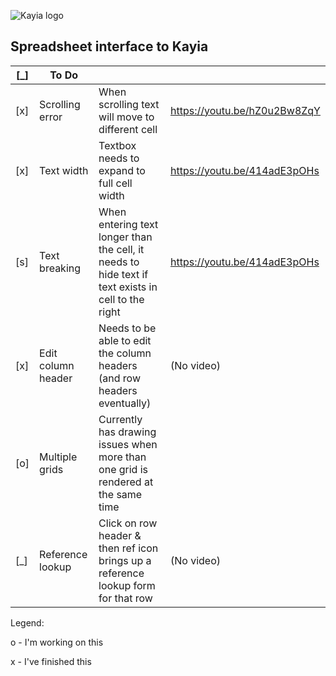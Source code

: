 ![Kayia logo](http://785369b995de124132d4-4015ae171f828765e3ea59ae37d1f977.r95.cf5.rackcdn.com/logo3.png)

## Spreadsheet interface to Kayia

| [_] | To Do          		|                                 |                             |
|-----|-----------------------|-----------------------------|-----------------------------|
| [x] | Scrolling error		| When scrolling text will move to different cell |  https://youtu.be/hZ0u2Bw8ZqY |
| [x] | Text width			| Textbox needs to expand to full cell width | https://youtu.be/414adE3pOHs |
| [s] | Text breaking			| When entering text longer than the cell, it needs to hide text if text exists in cell to the right | https://youtu.be/414adE3pOHs |
| [x] | Edit column header	| Needs to be able to edit the column headers (and row headers eventually) | (No video) |
| [o] | Multiple grids	| Currently has drawing issues when more than one grid is rendered at the same time | |
| [_] | Reference lookup	| Click on row header & then ref icon brings up  a reference lookup form for that row | (No video) |

Legend:

o - I'm working on this

x - I've finished this
